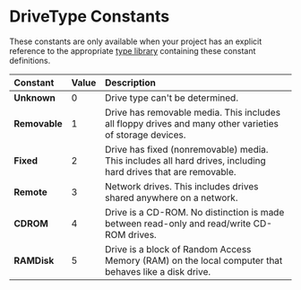 
# DriveType Constants

These constants are only available when your project has an explicit reference to the appropriate [type library](b8bdf64f-5920-1ae9-16d0-b26d09524a30.md) containing these constant definitions.



|**Constant**|**Value**|**Description**|
|:-----|:-----|:-----|
| **Unknown**|0|Drive type can't be determined.|
| **Removable**|1|Drive has removable media. This includes all floppy drives and many other varieties of storage devices.|
| **Fixed**|2|Drive has fixed (nonremovable) media. This includes all hard drives, including hard drives that are removable.|
| **Remote**|3|Network drives. This includes drives shared anywhere on a network.|
| **CDROM**|4|Drive is a CD-ROM. No distinction is made between read-only and read/write CD-ROM drives.|
| **RAMDisk**|5|Drive is a block of Random Access Memory (RAM) on the local computer that behaves like a disk drive.|
